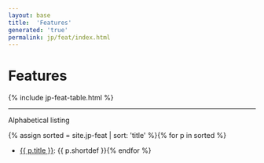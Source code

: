 ```yaml
---
layout: base
title:  'Features'
generated: 'true'
permalink: jp/feat/index.html
---
```


# Features

{% include jp-feat-table.html %}

----------

Alphabetical listing

{% assign sorted = site.jp-feat | sort: 'title' %}{% for p in sorted %}
* [{{ p.title }}](): {{ p.shortdef }}{% endfor %}
